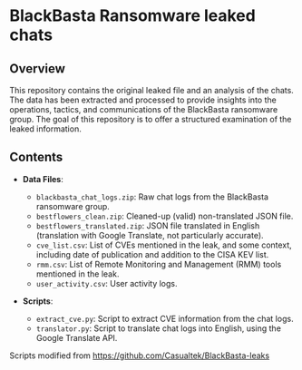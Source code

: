# BlackBasta Ransomware leaked chats

## Overview

This repository contains the original leaked file and an analysis of the chats. The data has been extracted and processed to provide insights into the operations, tactics, and communications of the BlackBasta ransomware group. The goal of this repository is to offer a structured examination of the leaked information.

## Contents

- **Data Files**:
  - `blackbasta_chat_logs.zip`: Raw chat logs from the BlackBasta ransomware group.
  - `bestflowers_clean.zip`: Cleaned-up (valid) non-translated JSON file.
  - `bestflowers_translated.zip`: JSON file translated in English (translation with Google Translate, not particularly accurate).
  - `cve_list.csv`: List of CVEs mentioned in the leak, and some context, including date of publication and addition to the CISA KEV list.
  - `rmm.csv`: List of Remote Monitoring and Management (RMM) tools mentioned in the leak.
  - `user_activity.csv`: User activity logs.

- **Scripts**:
  - `extract_cve.py`: Script to extract CVE information from the chat logs.
  - `translator.py`: Script to translate chat logs into English, using the Google Translate API.

Scripts modified from https://github.com/Casualtek/BlackBasta-leaks
